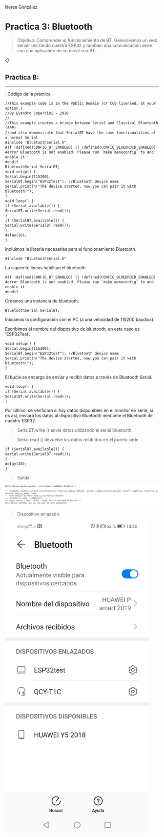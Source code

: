 Nerea González 
# Practica 3: Bluetooth

>Objetivo: Comprender el funcionamiento de BT.
Generaremos un web server utilizando
nuestra ESP32 y tambien una comunicación serie con una aplicación de un móvil con BT .

 📋
## Práctica B:
---------------------------------
· Código de la práctica 

```
//This example code is in the Public Domain (or CC0 licensed, at your option.)
//By Evandro Copercini - 2018
//
//This example creates a bridge between Serial and Classical Bluetooth (SPP)
//and also demonstrate that SerialBT have the same functionalities of a normal Serial
#include "BluetoothSerial.h"
#if !defined(CONFIG_BT_ENABLED) || !defined(CONFIG_BLUEDROID_ENABLED)
#error Bluetooth is not enabled! Please run `make menuconfig` to and enable it
#endif
BluetoothSerial SerialBT;
void setup() {
Serial.begin(115200);
SerialBT.begin("ESP32test"); //Bluetooth device name
Serial.println("The device started, now you can pair it with bluetooth!");
}
void loop() {
if (Serial.available()) {
SerialBT.write(Serial.read());
}
if (SerialBT.available()) {
Serial.write(SerialBT.read());
}
delay(20);
}
```
Incluimos la librería
necesarias para el funcionamiento Bluetooth. 

```
#include "BluetoothSerial.h"
```

La siguiente líneas habilitan el bluetooth. 
```
#if !defined(CONFIG_BT_ENABLED) || !defined(CONFIG_BLUEDROID_ENABLED)
#error Bluetooth is not enabled! Please run `make menuconfig` to and enable it
#endif
```
Creamos una instancia de bluetooth.

```
BluetoothSerial SerialBT;
```

Iniciamos la configuración con el PC (a una velocidad de 115200 baudios). 

Escribimos el nombre del dispositivo de bluetooth, en este caso es 'ESP32Test'.
```
void setup() {
Serial.begin(115200);
SerialBT.begin("ESP32test"); //Bluetooth device name
Serial.println("The device started, now you can pair it with bluetooth!");
}
```
El bucle se encarga de enviar y recibir datos a través de Bluetooth Serial.
```
void loop() {
if (Serial.available()) {
SerialBT.write(Serial.read());
}
```
Por último, se verificará si hay datos disponibles en el monitor en serie, si es así, enviará los datos al dispositivo Bluetooth mediante el Bluetooth de nuestro ESP32.

> SerialBT.write () envía datos utilizando el serial bluetooth.

>Serial.read () devuelve los datos recibidos en el puerto serie

```
if (SerialBT.available()) {
Serial.write(SerialBT.read());
}
delay(20);
}
```

>Salida: 

![](blue.jpg)

>Dispositivo enlazado: 

![](movil.jpeg)

